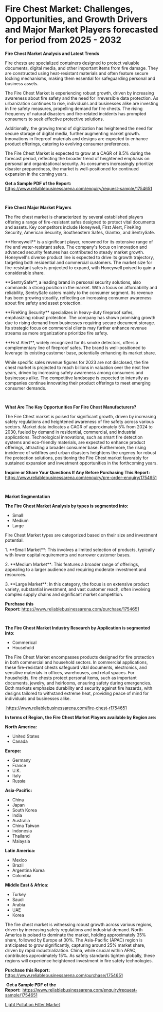 <p><h1>Fire Chest Market: Challenges, Opportunities, and Growth Drivers and Major Market Players forecasted for period from 2025 - 2032</h1></p><p><strong>Fire Chest Market Analysis and Latest Trends</strong></p>
<p><p>Fire chests are specialized containers designed to protect valuable documents, digital media, and other important items from fire damage. They are constructed using heat-resistant materials and often feature secure locking mechanisms, making them essential for safeguarding personal and business assets.</p><p>The Fire Chest Market is experiencing robust growth, driven by increasing awareness about fire safety and the need for irreversible data protection. As urbanization continues to rise, individuals and businesses alike are investing in fire safety measures, propelling demand for fire chests. The rising frequency of natural disasters and fire-related incidents has prompted consumers to seek effective protective solutions.</p><p>Additionally, the growing trend of digitization has heightened the need for secure storage of digital media, further augmenting market growth. Innovations in fireproof materials and designs are expected to enhance product offerings, catering to evolving consumer preferences.</p><p>The Fire Chest Market is expected to grow at a CAGR of 8.5% during the forecast period, reflecting the broader trend of heightened emphasis on personal and organizational security. As consumers increasingly prioritize disaster preparedness, the market is well-positioned for continued expansion in the coming years.</p></p>
<p><strong>Get a Sample PDF of the Report:&nbsp;</strong> <a href="https://www.reliablebusinessarena.com/enquiry/request-sample/1754651?utm_campaign=2175&utm_medium=2&utm_source=Github&utm_content=ia&utm_term=04042025&utm_id=fire-chest">https://www.reliablebusinessarena.com/enquiry/request-sample/1754651</a></p>
<p>&nbsp;</p>
<p><strong>Fire Chest Major Market Players</strong></p>
<p><p>The fire chest market is characterized by several established players offering a range of fire-resistant safes designed to protect vital documents and assets. Key competitors include Honeywell, First Alert, FireKing Security, American Security, Southeastern Safes, Giantex, and SentrySafe.</p><p>**Honeywell** is a significant player, renowned for its extensive range of fire and water-resistant safes. The company's focus on innovation and advanced security features has contributed to steady market growth. Honeywell's diverse product line is expected to drive its growth trajectory, targeting both residential and commercial customers. The market size for fire-resistant safes is projected to expand, with Honeywell poised to gain a considerable share.</p><p>**SentrySafe**, a leading brand in personal security solutions, also commands a strong position in the market. With a focus on affordability and reliability, SentrySafe caters mainly to the consumer segment. Its revenue has been growing steadily, reflecting an increasing consumer awareness about fire safety and asset protection.</p><p>**FireKing Security** specializes in heavy-duty fireproof safes, emphasizing robust protection. The company has shown promising growth due to rising demand from businesses requiring secure document storage. Its strategic focus on commercial clients may further enhance revenue streams as more organizations prioritize fire safety.</p><p>**First Alert**, widely recognized for its smoke detectors, offers a complementary line of fireproof safes. The brand is well-positioned to leverage its existing customer base, potentially enhancing its market share.</p><p>While specific sales revenue figures for 2023 are not disclosed, the fire chest market is projected to reach billions in valuation over the next few years, driven by increasing safety awareness among consumers and businesses alike. The competitive landscape is expected to intensify as companies continue innovating their product offerings to meet emerging consumer demands.</p></p>
<p>&nbsp;</p>
<p><strong>What Are The Key Opportunities For Fire Chest Manufacturers?</strong></p>
<p><p>The Fire Chest market is poised for significant growth, driven by increasing safety regulations and heightened awareness of fire safety across various sectors. Market data indicates a CAGR of approximately 5% from 2024 to 2030, fueled by demand in residential, commercial, and industrial applications. Technological innovations, such as smart fire detection systems and eco-friendly materials, are expected to enhance product offerings, attracting a broader consumer base. Furthermore, the rising incidence of wildfires and urban disasters heightens the urgency for robust fire protection solutions, positioning the Fire Chest market favorably for sustained expansion and investment opportunities in the forthcoming years.</p></p>
<p><strong>Inquire or Share Your Questions If Any Before Purchasing This Report:</strong> <a href="https://www.reliablebusinessarena.com/enquiry/pre-order-enquiry/1754651?utm_campaign=2175&utm_medium=2&utm_source=Github&utm_content=ia&utm_term=04042025&utm_id=fire-chest">https://www.reliablebusinessarena.com/enquiry/pre-order-enquiry/1754651</a></p>
<p>&nbsp;</p>
<p><strong>Market Segmentation</strong></p>
<p><strong>The Fire Chest Market Analysis by types is segmented into:</strong></p>
<p><ul><li>Small</li><li>Medium</li><li>Large</li></ul></p>
<p><p>Fire Chest Market types are categorized based on their size and investment potential. </p><p>1. **Small Market**: This involves a limited selection of products, typically with lower capital requirements and narrower customer bases. </p><p>2. **Medium Market**: This features a broader range of offerings, appealing to a larger audience and requiring moderate investment and resources.</p><p>3. **Large Market**: In this category, the focus is on extensive product variety, substantial investment, and vast customer reach, often involving complex supply chains and significant market competition.</p></p>
<p><strong>Purchase this Report:&nbsp;</strong><a href="https://www.reliablebusinessarena.com/purchase/1754651?utm_campaign=2175&utm_medium=2&utm_source=Github&utm_content=ia&utm_term=04042025&utm_id=fire-chest">https://www.reliablebusinessarena.com/purchase/1754651</a></p>
<p>&nbsp;</p>
<p><strong>The Fire Chest Market Industry Research by Application is segmented into:</strong></p>
<p><ul><li>Commerical</li><li>Household</li></ul></p>
<p><p>The Fire Chest Market encompasses products designed for fire protection in both commercial and household sectors. In commercial applications, these fire-resistant chests safeguard vital documents, electronics, and sensitive materials in offices, warehouses, and retail spaces. For households, fire chests protect personal items, such as important documents, jewelry, and heirlooms, ensuring safety during emergencies. Both markets emphasize durability and security against fire hazards, with designs tailored to withstand extreme heat, providing peace of mind for individuals and businesses alike.</p></p>
<p><a href="https://www.reliablebusinessarena.com/fire-chest-r1754651?utm_campaign=2175&utm_medium=2&utm_source=Github&utm_content=ia&utm_term=04042025&utm_id=fire-chest">&nbsp;https://www.reliablebusinessarena.com/fire-chest-r1754651</a></p>
<p><strong>In terms of Region, the Fire Chest Market Players available by Region are:</strong></p>
<p>
    <p> <strong> North America: </strong>
        <ul>
            <li>United States</li>
            <li>Canada</li>
        </ul>
        </p> 
    <p> <strong> Europe: </strong>
        <ul>
            <li>Germany</li>
            <li>France</li>
            <li>U.K.</li>
            <li>Italy</li>
            <li>Russia</li>
        </ul>
        </p> 
    <p> <strong> Asia-Pacific: </strong>
        <ul>
            <li>China</li>
            <li>Japan</li>
            <li>South Korea</li>
            <li>India</li>
            <li>Australia</li>
            <li>China Taiwan</li>
            <li>Indonesia</li>
            <li>Thailand</li>
            <li>Malaysia</li>
        </ul>
        </p> 
    <p> <strong> Latin America: </strong>
        <ul>
            <li>Mexico</li>
            <li>Brazil</li>
            <li>Argentina Korea</li>
            <li>Colombia</li>
        </ul>
        </p> 
    <p> <strong> Middle East & Africa: </strong>
        <ul>
            <li>Turkey</li>
            <li>Saudi</li>
            <li>Arabia</li>
            <li>UAE</li>
            <li>Korea</li>
        </ul>
    </p>
    </p>
<p><p>The fire chest market is witnessing robust growth across various regions, driven by increasing safety regulations and industrial demand. North America is poised to dominate the market, holding approximately 35% share, followed by Europe at 30%. The Asia-Pacific (APAC) region is anticipated to grow significantly, capturing around 25% market share, driven by rapid industrialization. China, while crucial within APAC, contributes approximately 15%. As safety standards tighten globally, these regions will experience heightened investment in fire safety technologies.</p></p>
<p><strong>Purchase this Report: </strong><a href="https://www.reliablebusinessarena.com/purchase/1754651?utm_campaign=2175&utm_medium=2&utm_source=Github&utm_content=ia&utm_term=04042025&utm_id=fire-chest">https://www.reliablebusinessarena.com/purchase/1754651</a></p>
<p>&nbsp;<strong>Get a Sample PDF of the Report:&nbsp;&nbsp;</strong><a href="https://www.reliablebusinessarena.com/enquiry/request-sample/1754651?utm_campaign=2175&utm_medium=2&utm_source=Github&utm_content=ia&utm_term=04042025&utm_id=fire-chest">https://www.reliablebusinessarena.com/enquiry/request-sample/1754651</a></p>
<p><strong></strong></p>
<p><p><a href="https://github.com/JosephineMcguire65/Market-Research-Report-List-2/blob/main/light-pollution-filter-market.md?utm_campaign=2175&utm_medium=2&utm_source=Github&utm_content=ia&utm_term=04042025&utm_id=fire-chest">Light Pollution Filter Market</a></p></p>